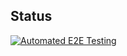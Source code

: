 ## Status
[![Automated E2E Testing](https://github.com/Glenn-2k/social-media-client/actions/workflows/e2e-testing.yml/badge.svg?branch=workflow)](https://github.com/Glenn-2k/social-media-client/actions/workflows/e2e-testing.yml)
